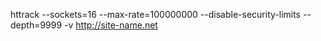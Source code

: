 httrack --sockets=16 --max-rate=100000000 --disable-security-limits --depth=9999 -v http://site-name.net
